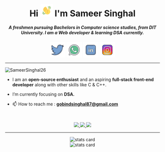

<!--
**SameerSinghal26/SameerSinghal26** is a ✨ _special_ ✨ repository because its `README.md` (this file) appears on your GitHub profile.

Here are some ideas to get you started:

- 🔭 I’m currently working on ...
- 🌱 I’m currently learning ...
- 👯 I’m looking to collaborate on ...
- 🤔 I’m looking for help with ...
- 💬 Ask me about ...
- 📫 How to reach me: ...
- 😄 Pronouns: ...
- ⚡ Fun fact: ...
-->
<h1 align="center">
    Hi 
    <img src="./assets/wave.gif" alt="Waving hand animated gif" height="40" width="40"/>
    I'm Sameer Singhal
</h1>
<h5 align="center">
A freshmen pursuing Bachelors in Computer science studies, from DIT University. I am a Web developer & learning DSA currently.
</h5>


<p align="center">
    <a href="https://twitter.com/SameerS73068018" target="_blank"> <img src="./assets/twitter.png" alt="twitter" width="50px"></a>
    <a href="https://wa.me/+919818679869/" target="_blank"> <img src="./assets/whatsapp.png" alt="twitter" width="50px"></a>
    <a href="https://www.linkedin.com/public-profile/settings?trk=d_flagship3_profile_self_view_public_profile" target="_blank"> <img src="./assets/linkedin.png" alt="twitter" width="50px"></a>
    <a href="https://www.instagram.com/xxsober._.samxx/" target="_blank"> <img src="./assets/instagram.png" alt="twitter" width="50px"></a>
    
</p>

<hr>
<p align="left"> 
    <img src="https://komarev.com/ghpvc/?username=SameerSinghal26&label=Profile%20views&color=0e75b6&style=flat" alt="SameerSinghal26" /> 
</p>
    

- I am an **open-source enthusiast** and an aspiring **full-stack front-end developer** along with other skills like C & C++.

- I’m currently focusing on **DSA.**



- 📫 How to reach me : **gobindsinghal87@gmail.com**

<br>
<p align="center">

<a href="https://skillicons.dev">
<img src="https://skillicons.dev/icons?i=git,github,c,cpp" />
<img src="https://skillicons.dev/icons?i=html,css" />
<img src="https://skillicons.dev/icons?i=bootstrap,vscode" />
</a>
    
</p>

<hr>


<p align="center">
    <img  alt="stats card" height="200px" width="400px" src="https://github-readme-streak-stats.herokuapp.com/?user=SameerSinghal26&theme=radical">
    <br>
    <img  alt="stats card" height="200px" width="400px" src="https://github-readme-stats.vercel.app/api?username=SameerSinghal26&count_private=true&theme=radical&show_icons=true">
    <br>
    <br>
</p>
